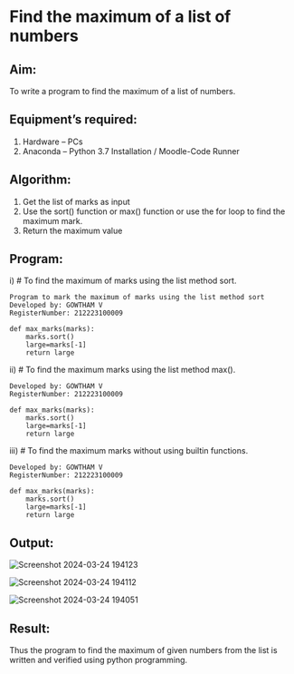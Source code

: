 # Find the maximum of a list of numbers
## Aim:
To write a program to find the maximum of a list of numbers.
## Equipment’s required:
1.	Hardware – PCs
2.	Anaconda – Python 3.7 Installation / Moodle-Code Runner
## Algorithm:
1.	Get the list of marks as input
2.	Use the sort() function or max() function or use the for loop to find the maximum mark.
3.	Return the maximum value
## Program:

i)	# To find the maximum of marks using the list method sort.
```
Program to mark the maximum of marks using the list method sort
Developed by: GOWTHAM V
RegisterNumber: 212223100009

def max_marks(marks):
    marks.sort()
    large=marks[-1]
    return large

```

ii)	# To find the maximum marks using the list method max().
```
Developed by: GOWTHAM V
RegisterNumber: 212223100009

def max_marks(marks):
    marks.sort()
    large=marks[-1]
    return large

```

iii) # To find the maximum marks without using builtin functions.
```
Developed by: GOWTHAM V
RegisterNumber: 212223100009

def max_marks(marks):
    marks.sort()
    large=marks[-1]
    return large

```



## Output:
![Screenshot 2024-03-24 194123](https://github.com/Gowtham-jk/FindMaximum/assets/149857834/c56d331b-b854-4cc2-8e5d-b6cace100985)

![Screenshot 2024-03-24 194112](https://github.com/Gowtham-jk/FindMaximum/assets/149857834/eb460923-d814-431b-bee4-e19649598cd9)

![Screenshot 2024-03-24 194051](https://github.com/Gowtham-jk/FindMaximum/assets/149857834/07ebb68c-3f12-45f7-85a3-24787c98db28)

## Result:
Thus the program to find the maximum of given numbers from the list is written and verified using python programming.
